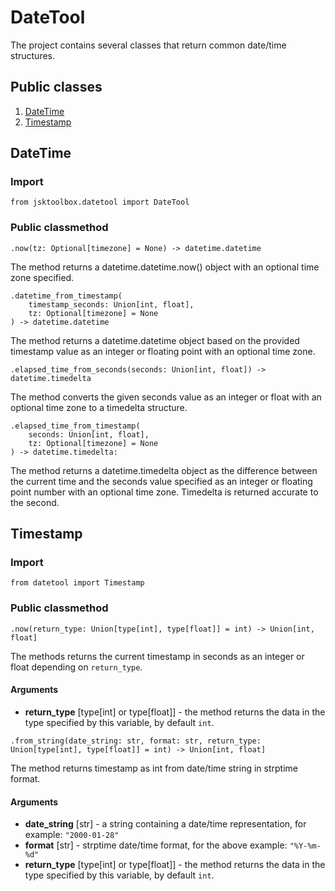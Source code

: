 # DateTool

The project contains several classes that return common date/time structures.

## Public classes

1. [DateTime](https://github.com/Szumak75/JskToolBox/blob/1.0.22/docs/DateTool.md#datetime)
1. [Timestamp](https://github.com/Szumak75/JskToolBox/blob/1.0.22/docs/DateTool.md#timestamp)

## DateTime

### Import

```
from jsktoolbox.datetool import DateTool
```

### Public classmethod

```
.now(tz: Optional[timezone] = None) -> datetime.datetime
```

The method returns a datetime.datetime.now() object with an optional time zone specified.

```
.datetime_from_timestamp(
    timestamp_seconds: Union[int, float],
    tz: Optional[timezone] = None
) -> datetime.datetime
```

The method returns a datetime.datetime object based on the provided timestamp value as an integer or floating point with an optional time zone.

```
.elapsed_time_from_seconds(seconds: Union[int, float]) -> datetime.timedelta
```

The method converts the given seconds value as an integer or float with an optional time zone to a timedelta structure.

```
.elapsed_time_from_timestamp(
    seconds: Union[int, float],
    tz: Optional[timezone] = None
) -> datetime.timedelta:
```

The method returns a datetime.timedelta object as the difference between the current time and the seconds value specified as an integer or floating point number with an optional time zone.
Timedelta is returned accurate to the second.

## Timestamp

### Import

```
from datetool import Timestamp
```


### Public classmethod

```
.now(return_type: Union[type[int], type[float]] = int) -> Union[int, float]
```

The methods returns the current timestamp in seconds as an integer or float depending on `return_type`.

#### Arguments

- **return_type** [type[int] or type[float]] - the method returns the data in the type specified by this variable, by default `int`.


```
.from_string(date_string: str, format: str, return_type: Union[type[int], type[float]] = int) -> Union[int, float]
```

The method returns timestamp as int from date/time string in strptime format.

#### Arguments

- **date_string** [str] - a string containing a date/time representation, for example: `"2000-01-28"`
- **format** [str] - strptime date/time format, for the above example: `"%Y-%m-%d"`
- **return_type** [type[int] or type[float]] - the method returns the data in the type specified by this variable, by default `int`.
